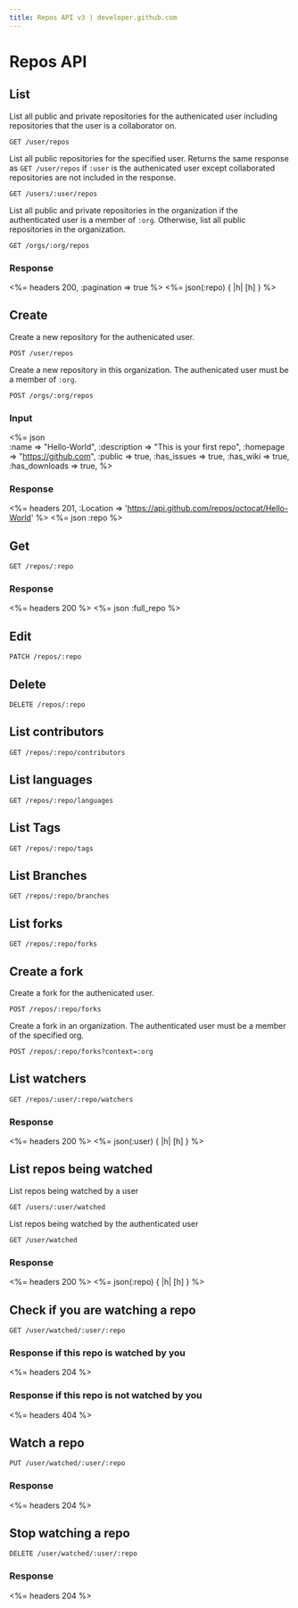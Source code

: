 ```yaml
---
title: Repos API v3 | developer.github.com
---
```


# Repos API

## List

List all public and private repositories for the authenicated user
including repositories that the user is a collaborator on.

    GET /user/repos

List all public repositories for the specified user. Returns the same
response as `GET /user/repos` if `:user` is the authenicated user except
collaborated repositories are not included in the response.

    GET /users/:user/repos

List all public and private repositories in the organization if the
authenticated user is a member of `:org`. Otherwise, list all public
repositories in the organization.

    GET /orgs/:org/repos

### Response

<%= headers 200, :pagination => true %>
<%= json(:repo) { |h| [h] } %>

## Create

Create a new repository for the authenicated user.

    POST /user/repos

Create a new repository in this organization. The authenicated user must
be a member of `:org`.

    POST /orgs/:org/repos

### Input

<%= json \
  :name          => "Hello-World",
  :description   => "This is your first repo",
  :homepage      => "https://github.com",
  :public        => true,
  :has_issues    => true,
  :has_wiki      => true,
  :has_downloads => true,
%>

### Response

<%= headers 201,
      :Location =>
'https://api.github.com/repos/octocat/Hello-World' %>
<%= json :repo %>

## Get

    GET /repos/:repo

### Response

<%= headers 200 %>
<%= json :full_repo %>

## Edit

    PATCH /repos/:repo

## Delete

    DELETE /repos/:repo

## List contributors

    GET /repos/:repo/contributors

## List languages

    GET /repos/:repo/languages

## List Tags

    GET /repos/:repo/tags

## List Branches

    GET /repos/:repo/branches

## List forks

    GET /repos/:repo/forks

## Create a fork

Create a fork for the authenicated user.

    POST /repos/:repo/forks

Create a fork in an organization. The authenticated user must be a
member of the specified org.

    POST /repos/:repo/forks?context=:org

## List watchers

    GET /repos/:user/:repo/watchers

### Response

<%= headers 200 %>
<%= json(:user) { |h| [h] } %>

## List repos being watched

List repos being watched by a user

    GET /users/:user/watched

List repos being watched by the authenticated user

    GET /user/watched

### Response

<%= headers 200 %>
<%= json(:repo) { |h| [h] } %>

## Check if you are watching a repo

    GET /user/watched/:user/:repo

### Response if this repo is watched by you

<%= headers 204 %>

### Response if this repo is not watched by you

<%= headers 404 %>

## Watch a repo

    PUT /user/watched/:user/:repo

### Response

<%= headers 204 %>

## Stop watching a repo

    DELETE /user/watched/:user/:repo

### Response

<%= headers 204 %>

